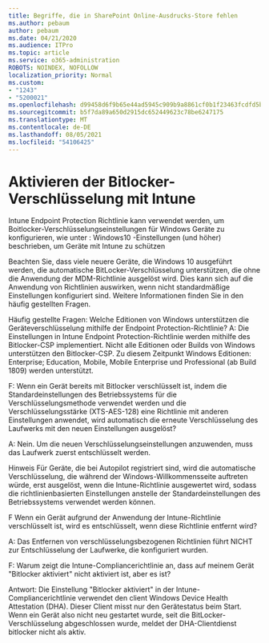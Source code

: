 ```yaml
---
title: Begriffe, die in SharePoint Online-Ausdrucks-Store fehlen
ms.author: pebaum
author: pebaum
ms.date: 04/21/2020
ms.audience: ITPro
ms.topic: article
ms.service: o365-administration
ROBOTS: NOINDEX, NOFOLLOW
localization_priority: Normal
ms.custom:
- "1243"
- "5200021"
ms.openlocfilehash: d99458d6f9b65e44ad5945c909b9a8861cf0b1f23463fcdfd5b8351b1c08d670
ms.sourcegitcommit: b5f7da89a650d2915dc652449623c78be6247175
ms.translationtype: MT
ms.contentlocale: de-DE
ms.lasthandoff: 08/05/2021
ms.locfileid: "54106425"
---
```

# <a name="enabling-bitlocker-encryption-with-intune"></a>Aktivieren der Bitlocker-Verschlüsselung mit Intune

Intune Endpoint Protection Richtlinie kann verwendet werden, um Boitlocker-Verschlüsselungseinstellungen für Windows Geräte zu konfigurieren, wie unter : Windows10 -Einstellungen (und höher) beschrieben, um Geräte mit Intune zu schützen

Beachten Sie, dass viele neuere Geräte, die Windows 10 ausgeführt werden, die automatische BitLocker-Verschlüsselung unterstützen, die ohne die Anwendung der MDM-Richtlinie ausgelöst wird. Dies kann sich auf die Anwendung von Richtlinien auswirken, wenn nicht standardmäßige Einstellungen konfiguriert sind. Weitere Informationen finden Sie in den häufig gestellten Fragen.


Häufig gestellte Fragen: Welche Editionen von Windows unterstützen die Geräteverschlüsselung mithilfe der Endpoint Protection-Richtlinie?
A: Die Einstellungen in Intune Endpoint Protection-Richtlinie werden mithilfe des Bitlocker-CSP implementiert.  Nicht alle Editionen oder Builds von Windows unterstützen den Bitlocker-CSP. Zu diesem Zeitpunkt Windows Editionen: Enterprise; Education, Mobile, Mobile Enterprise und Professional (ab Build 1809) werden unterstützt.




F: Wenn ein Gerät bereits mit Bitlocker verschlüsselt ist, indem die Standardeinstellungen des Betriebssystems für die Verschlüsselungsmethode verwendet werden und die Verschlüsselungsstärke (XTS-AES-128) eine Richtlinie mit anderen Einstellungen anwendet, wird automatisch die erneute Verschlüsselung des Laufwerks mit den neuen Einstellungen ausgelöst?

A: Nein. Um die neuen Verschlüsselungseinstellungen anzuwenden, muss das Laufwerk zuerst entschlüsselt werden.

Hinweis Für Geräte, die bei Autopilot registriert sind, wird die automatische Verschlüsselung, die während der Windows-Willkommensseite auftreten würde, erst ausgelöst, wenn die Intune-Richtlinie ausgewertet wird, sodass die richtlinienbasierten Einstellungen anstelle der Standardeinstellungen des Betriebssystems verwendet werden können.




F Wenn ein Gerät aufgrund der Anwendung der Intune-Richtlinie verschlüsselt ist, wird es entschlüsselt, wenn diese Richtlinie entfernt wird?

A: Das Entfernen von verschlüsselungsbezogenen Richtlinien führt NICHT zur Entschlüsselung der Laufwerke, die konfiguriert wurden.




F: Warum zeigt die Intune-Compliancerichtlinie an, dass auf meinem Gerät "Bitlocker aktiviert" nicht aktiviert ist, aber es ist?

Antwort: Die Einstellung "Bitlocker aktiviert" in der Intune-Compliancerichtlinie verwendet den client Windows Device Health Attestation (DHA). Dieser Client misst nur den Gerätestatus beim Start. Wenn ein Gerät also nicht neu gestartet wurde, seit die BitLocker-Verschlüsselung abgeschlossen wurde, meldet der DHA-Clientdienst bitlocker nicht als aktiv.